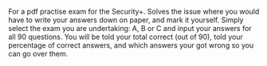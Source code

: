 For a pdf practise exam for the Security+.
Solves the issue where you would have to write your answers down on paper, and mark it yourself.
Simply select the exam you are undertaking: A, B or C and input your answers for all 90 questions.
You will be told your total correct (out of 90), told your percentage of correct answers, and which answers your got wrong so you can go over them.
